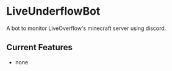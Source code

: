 # LiveUnderflowBot

A bot to monitor LiveOverflow's minecraft server using discord.

## Current Features
 - none